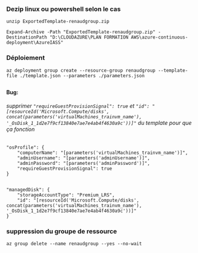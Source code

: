 ### Dezip linux ou powershell selon le cas

```
unzip ExportedTemplate-renaudgroup.zip
````
````
Expand-Archive -Path "ExportedTemplate-renaudgroup.zip" -DestinationPath "D:\CLOUDAZURE\PLAN FORMATION AWS\azure-continuous-deployment\AzureIASS"
````

### Déploiement
````
az deployment group create --resource-group renaudgroup --template-file ./template.json --parameters ./parameters.json


````
**Bug:**

###### supprimer  ``"requireGuestProvisionSignal": true`` et ``"id": "[resourceId('Microsoft.Compute/disks', concat(parameters('virtualMachines_trainvm_name'), '_OsDisk_1_1d2e7f9cf13840e7ae7e4ab4f4630a9c'))]"`` du template pour que ça fonction


````
"osProfile": {
    "computerName": "[parameters('virtualMachines_trainvm_name')]",
    "adminUsername": "[parameters('adminUsername')]",
    "adminPassword": "[parameters('adminPassword')]",
    "requireGuestProvisionSignal": true
}


"managedDisk": {
    "storageAccountType": "Premium_LRS",
    "id": "[resourceId('Microsoft.Compute/disks', concat(parameters('virtualMachines_trainvm_name'), '_OsDisk_1_1d2e7f9cf13840e7ae7e4ab4f4630a9c'))]"
}
````


### suppression du groupe de ressource

``az group delete --name renaudgroup --yes --no-wait``